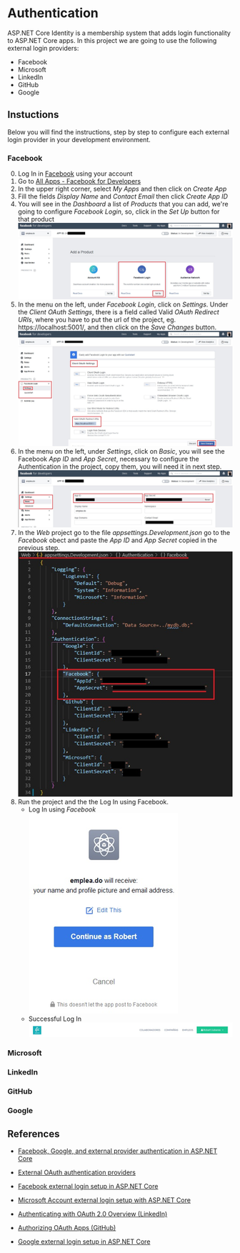 # Authentication

ASP.NET Core Identity is a membership system that adds login functionality to ASP.NET Core apps. In this project we are going to use the following external login providers:

- Facebook
- Microsoft
- LinkedIn
- GitHub
- Google

## Instuctions

Below you will find the instructions, step by step to configure each external login provider in your development environment.

### Facebook

0. Log In in [Facebook](https://www.facebook.com/) using your account
1. Go to [All Apps - Facebook for Developers](https://developers.facebook.com/apps/)
2. In the upper right corner, select _My Apps_ and then click on _Create App_
3. Fill the fields _Display Name_ and _Contact Email_ then click _Create App ID_
4. You will see in the _Dashboard_ a list of _Products_ that you can add, we're going to configure _Facebook Login_, so, click in the _Set Up_ button for that product
![Step 4, Set Up Facebook Login](images/authentication-facebook-1.jpg)
5. In the menu on the left, under _Facebook Login_, click on _Settings_. Under the _Client OAuth Settings_, there is a field called Valid _OAuth Redirect URIs_, where you have to put the url of the project, eg. https://localhost:5001/, and then click on the _Save Changes_ button.
![Step 5, Configure Settings for Facebook Login](images/authentication-facebook-2.jpg)
6. In the menu on the left, under _Settings_, click on _Basic_, you will see the Facebook _App ID_ and _App Secret_, necessary to configure the Authentication in the project, copy them, you will need it in next step.
![Step 6, copying the App ID and App Secret](images/authentication-facebook-3.jpg)
7. In the _Web_ project go to the file _appsettings.Development.json_ go to the _Facebook_ obect and paste the _App ID_ and _App Secret_ copied in the previous step.  
![Step 7, using the App ID and App Secret](images/authentication-facebook-4.jpg)
8. Run the project and the the Log In using Facebook.
    - Log In using _Facebook_  
![Step 8, Log In using Facebook](images/authentication-facebook-5.jpg)
    - Successful Log In
![Step 8, Successful Log In](images/authentication-facebook-6.jpg)

### Microsoft
### LinkedIn
### GitHub
### Google

## References

- [Facebook, Google, and external provider authentication in ASP.NET Core](https://docs.microsoft.com/en-us/aspnet/core/security/authentication/social/index?view=aspnetcore-2.2&tabs=visual-studio)

- [External OAuth authentication providers](https://docs.microsoft.com/en-us/aspnet/core/security/authentication/social/other-logins?view=aspnetcore-2.2)

- [Facebook external login setup in ASP.NET Core](https://docs.microsoft.com/en-us/aspnet/core/security/authentication/social/facebook-logins?view=aspnetcore-2.2)

- [Microsoft Account external login setup with ASP.NET Core](https://docs.microsoft.com/en-us/aspnet/core/security/authentication/social/microsoft-logins?view=aspnetcore-2.2)

- [Authenticating with OAuth 2.0 Overview (LinkedIn)](https://docs.microsoft.com/en-us/linkedin/shared/authentication/authentication?context=linkedin/consumer/context)

- [Authorizing OAuth Apps (GitHub)](https://developer.github.com/apps/building-oauth-apps/authorizing-oauth-apps/)

- [Google external login setup in ASP.NET Core](https://docs.microsoft.com/en-us/aspnet/core/security/authentication/social/google-logins?view=aspnetcore-2.2)